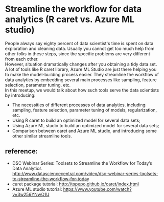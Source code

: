 # Streamline the workflow for data analytics (R caret vs. Azure ML studio)
  People always say eighty percent of data scientist's time is spent on data exploration and cleaning data. Usually you cannot get too much help from other folks in these steps, since the specific problems are very different from each other.   
  However, situation dramatically changes after you obtaining a tidy data set. A lot of tools like R caret library, Azure ML Studio are just there helping you to make the model-building process easier. They streamline the workflow of data analytics by embedding several main processes like sampling, feature selection, parameter tuning, etc.   
In this meetup, we would talk about how such tools serve the data scientists by introducing:  
* The necessities of different processes of data analytics, including sampling, feature selection, parameter tuning of models, regularization, etc.
* Using R caret to build an optimized model for several data sets;
* Using Azure ML studio to build an optimized model for several data sets;
* Comparison between caret and Azure ML studio, and introducing some other similar streamline tools.  

## reference: 
* DSC Webinar Series: Toolsets to Streamline the Workflow for Today’s Data Analytics  
http://www.datasciencecentral.com/video/dsc-webinar-series-toolsets-to-streamline-the-workflow-for-today
* caret package tutorial: http://topepo.github.io/caret/index.html
* Azure ML studio tutorial: https://www.youtube.com/watch?v=3w256YNwO1U
